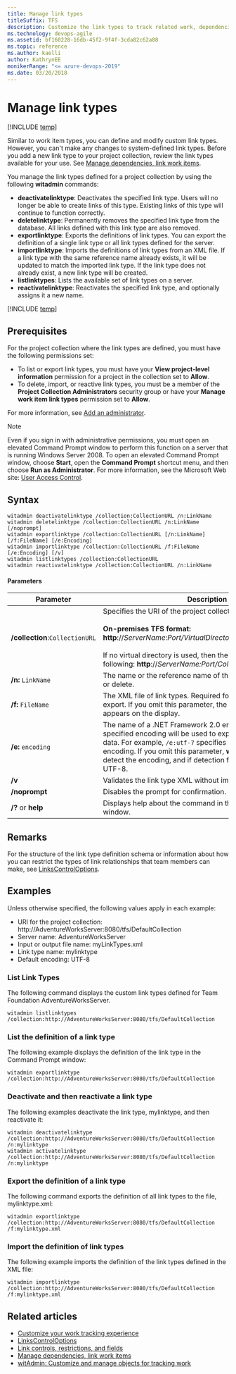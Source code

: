 ```yaml
---
title: Manage link types
titleSuffix: TFS
description: Customize the link types to track related work, dependencies, and changes made over time - Team Foundation Server (TFS)
ms.technology: devops-agile
ms.assetid: bf160228-16db-45f2-9f4f-3cda82c62a88
ms.topic: reference
ms.author: kaelli
author: KathrynEE
monikerRange: "<= azure-devops-2019"
ms.date: 03/20/2018
---
```


# Manage link types

[!INCLUDE [temp](../../includes/customization-witadmin-plus-version-header.md)]

Similar to work item types, you can define and modify custom link types. However, you can't make any changes to system-defined link types. Before you add a new link type to your project collection, review the link types available for your use. See [Manage dependencies, link work items](../../boards/queries/link-work-items-support-traceability.md).

You manage the link types defined for a project collection by using the following **witadmin** commands:

- **deactivatelinktype**: Deactivates the specified link type. Users will no longer be able to create links of this type. Existing links of this type will continue to function correctly.
- **deletelinktype**: Permanently removes the specified link type from the database. All links defined with this link type are also removed.
- **exportlinktype**: Exports the definitions of link types. You can export the definition of a single link type or all link types defined for the server.
- **importlinktype**: Imports the definitions of link types from an XML file. If a link type with the same reference name already exists, it will be updated to match the imported link type. If the link type does not already exist, a new link type will be created.
- **listlinktypes**: Lists the available set of link types on a server.
- **reactivatelinktype**: Reactivates the specified link type, and optionally assigns it a new name.

[!INCLUDE [temp](../../includes/witadmin-run-tool.md)]

## Prerequisites

For the project collection where the link types are defined, you must have the following permissions set:

- To list or export link types, you must have your **View project-level information** permission for a project in the collection set to **Allow**.
- To delete, import, or reactive link types, you must be a member of the **Project Collection Administrators** security group or have your **Manage work item link types** permission set to **Allow**.

For more information, see [Add an administrator](../../organizations/security/set-project-collection-level-permissions.md).

> [!NOTE]
> Even if you sign in with administrative permissions, you must open an elevated Command Prompt window to perform this function on a server that is running Windows Server 2008. To open an elevated Command Prompt window, choose **Start**, open the **Command Prompt** shortcut menu, and then choose **Run as Administrator**. For more information, see the Microsoft Web site: [User Access Control](https://go.microsoft.com/fwlink/?LinkId=111235).

## Syntax

```
witadmin deactivatelinktype /collection:CollectionURL /n:LinkName
witadmin deletelinktype /collection:CollectionURL /n:LinkName [/noprompt]
witadmin exportlinktype /collection:CollectionURL [/n:LinkName] [/f:FileName] [/e:Encoding]
witadmin importlinktype /collection:CollectionURL /f:FileName [/e:Encoding] [/v]
witadmin listlinktypes /collection:CollectionURL
witadmin reactivatelinktype /collection:CollectionURL /n:LinkName
```

#### Parameters

| **Parameter**                   | **Description**                                                                                                                                                                                                                                                                                                |
| ------------------------------- | -------------------------------------------------------------------------------------------------------------------------------------------------------------------------------------------------------------------------------------------------------------------------------------------------------------- |
| **/collection**:`CollectionURL` | Specifies the URI of the project collection. For example:<br /><br /> **On-premises TFS format: http**://_ServerName:Port/VirtualDirectoryName/CollectionName_<br /><br /> If no virtual directory is used, then the format for the URI is the following: **http**://_ServerName:Port/CollectionName_.         |
| **/n:** `LinkName`              | The name or the reference name of the link type to deactivate or delete.                                                                                                                                                                                                                                       |
| **/f:** `FileName`              | The XML file of link types. Required for import, optional for export. If you omit this parameter, the command output appears on the display.                                                                                                                                                                   |
| **/e:** `encoding`              | The name of a .NET Framework 2.0 encoding format. The specified encoding will be used to export or import the XML data. For example, `/e:utf-7` specifies Unicode (UTF-7) encoding. If you omit this parameter, **witadmin** attempts to detect the encoding, and if detection fails, **witadmin** uses UTF-8. |
| **/v**                          | Validates the link type XML without importing it.                                                                                                                                                                                                                                                              |
| **/noprompt**                   | Disables the prompt for confirmation.                                                                                                                                                                                                                                                                          |
| **/?** or **help**              | Displays help about the command in the Command Prompt window.                                                                                                                                                                                                                                                  |

## Remarks

For the structure of the link type definition schema or information about how you can restrict the types of link relationships that team members can make, see [LinksControlOptions](../xml/linkscontroloptions-xml-elements.md).

## Examples

Unless otherwise specified, the following values apply in each example:

- URI for the project collection: http://AdventureWorksServer:8080/tfs/DefaultCollection
- Server name: AdventureWorksServer
- Input or output file name: myLinkTypes.xml
- Link type name: mylinktype
- Default encoding: UTF-8

### List Link Types

The following command displays the custom link types defined for Team Foundation AdventureWorksServer.

```
witadmin listlinktypes /collection:http://AdventureWorksServer:8080/tfs/DefaultCollection
```

### List the definition of a link type

The following example displays the definition of the link type in the Command Prompt window:

```
witadmin exportlinktype /collection:http://AdventureWorksServer:8080/tfs/DefaultCollection
```

### Deactivate and then reactivate a link type

The following examples deactivate the link type, mylinktype, and then reactivate it:

```
witadmin deactivatelinktype /collection:http://AdventureWorksServer:8080/tfs/DefaultCollection /n:mylinktype
witadmin activatelinktype /collection:http://AdventureWorksServer:8080/tfs/DefaultCollection /n:mylinktype
```

### Export the definition of a link type

The following command exports the definition of all link types to the file, mylinktype.xml:

```
witadmin exportlinktype /collection:http://AdventureWorksServer:8080/tfs/DefaultCollection /f:mylinktype.xml
```

### Import the definition of link types

The following example imports the definition of the link types defined in the XML file:

```
witadmin importlinktype /collection:http://AdventureWorksServer:8080/tfs/DefaultCollection /f:mylinktype.xml
```

## Related articles

- [Customize your work tracking experience](../customize-work.md)
- [LinksControlOptions](../xml/linkscontroloptions-xml-elements.md)
- [Link controls, restrictions, and fields](../../boards/queries/linking-attachments.md)
- [Manage dependencies, link work items](../../boards/queries/link-work-items-support-traceability.md)
- [witAdmin: Customize and manage objects for tracking work](witadmin-customize-and-manage-objects-for-tracking-work.md)

